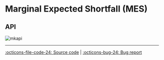 # Marginal Expected Shortfall (MES)

## API

![mkapi](frds.measures.marginal_expected_shortfall|short)

---

[:octicons-file-code-24: Source code](https://github.com/mgao6767/frds/blob/master/frds/measures/func_mes.py) | [:octicons-bug-24: Bug report](https://github.com/mgao6767/frds/issues/new?assignees=mgao6767&labels=&template=bug_report.md&title=%5BBUG%5D)
